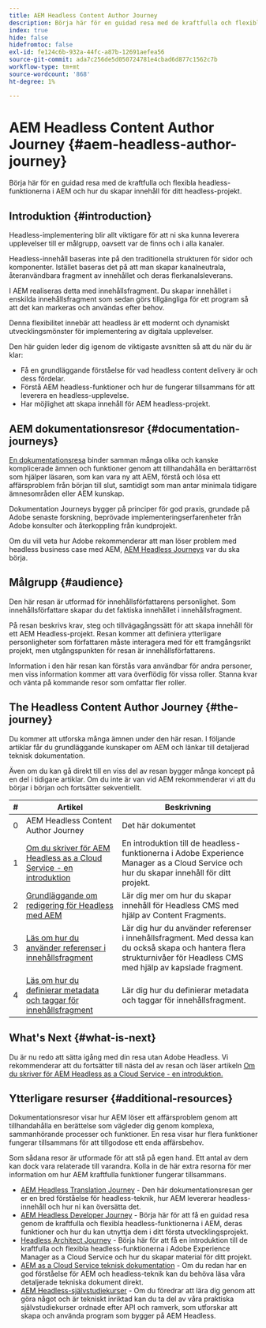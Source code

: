 ```yaml
---
title: AEM Headless Content Author Journey
description: Börja här för en guidad resa med de kraftfulla och flexibla headlessfunktionerna i AEM, deras funktioner och hur du skapar innehåll för ditt projekt.
index: true
hide: false
hidefromtoc: false
exl-id: fe124c6b-932a-44fc-a87b-12691aefea56
source-git-commit: ada7c256de5d050724781e4cbad6d877c1562c7b
workflow-type: tm+mt
source-wordcount: '868'
ht-degree: 1%

---
```


# AEM Headless Content Author Journey {#aem-headless-author-journey}

Börja här för en guidad resa med de kraftfulla och flexibla headless-funktionerna i AEM och hur du skapar innehåll för ditt headless-projekt.

## Introduktion {#introduction}

Headless-implementering blir allt viktigare för att ni ska kunna leverera upplevelser till er målgrupp, oavsett var de finns och i alla kanaler.

Headless-innehåll baseras inte på den traditionella strukturen för sidor och komponenter. Istället baseras det på att man skapar kanalneutrala, återanvändbara fragment av innehållet och deras flerkanalsleverans.

I AEM realiseras detta med innehållsfragment. Du skapar innehållet i enskilda innehållsfragment som sedan görs tillgängliga för ett program så att det kan markeras och användas efter behov.

Denna flexibilitet innebär att headless är ett modernt och dynamiskt utvecklingsmönster för implementering av digitala upplevelser.

Den här guiden leder dig igenom de viktigaste avsnitten så att du när du är klar:

* Få en grundläggande förståelse för vad headless content delivery är och dess fördelar.
* Förstå AEM headless-funktioner och hur de fungerar tillsammans för att leverera en headless-upplevelse.
* Har möjlighet att skapa innehåll för AEM headless-projekt.

## AEM dokumentationsresor {#documentation-journeys}

[En dokumentationsresa](/help/journey-documentation/documentation-journeys.md) binder samman många olika och kanske komplicerade ämnen och funktioner genom att tillhandahålla en berättarröst som hjälper läsaren, som kan vara ny att AEM, förstå och lösa ett affärsproblem från början till slut, samtidigt som man antar minimala tidigare ämnesområden eller AEM kunskap.

Dokumentation Journeys bygger på principer för god praxis, grundade på Adobe senaste forskning, beprövade implementeringserfarenheter från Adobe konsulter och återkoppling från kundprojekt.

Om du vill veta hur Adobe rekommenderar att man löser problem med headless business case med AEM, [AEM Headless Journeys](/help/journey-documentation/documentation-journeys.md) var du ska börja.

## Målgrupp {#audience}

Den här resan är utformad för innehållsförfattarens personlighet. Som innehållsförfattare skapar du det faktiska innehållet i innehållsfragment.

På resan beskrivs krav, steg och tillvägagångssätt för att skapa innehåll för ett AEM Headless-projekt. Resan kommer att definiera ytterligare personligheter som författaren måste interagera med för ett framgångsrikt projekt, men utgångspunkten för resan är innehållsförfattarens.

Information i den här resan kan förstås vara användbar för andra personer, men viss information kommer att vara överflödig för vissa roller. Stanna kvar och vänta på kommande resor som omfattar fler roller.

## The Headless Content Author Journey {#the-journey}

Du kommer att utforska många ämnen under den här resan. I följande artiklar får du grundläggande kunskaper om AEM och länkar till detaljerad teknisk dokumentation.

Även om du kan gå direkt till en viss del av resan bygger många koncept på en del i tidigare artiklar. Om du inte är van vid AEM rekommenderar vi att du börjar i början och fortsätter sekventiellt.

| # | Artikel | Beskrivning |
|---|---|---|
| 0 | AEM Headless Content Author Journey | Det här dokumentet |
| 1 | [Om du skriver för AEM Headless as a Cloud Service - en introduktion](introduction.md) | En introduktion till de headless-funktionerna i Adobe Experience Manager as a Cloud Service och hur du skapar innehåll för ditt projekt. |
| 2 | [Grundläggande om redigering för Headless med AEM](basics.md) | Lär dig mer om hur du skapar innehåll för Headless CMS med hjälp av Content Fragments. |
| 3 | [Läs om hur du använder referenser i innehållsfragment](references.md) | Lär dig hur du använder referenser i innehållsfragment. Med dessa kan du också skapa och hantera flera strukturnivåer för Headless CMS med hjälp av kapslade fragment. |
| 4 | [Läs om hur du definierar metadata och taggar för innehållsfragment](metadata-tagging.md) | Lär dig hur du definierar metadata och taggar för innehållsfragment. |

## What&#39;s Next {#what-is-next}

Du är nu redo att sätta igång med din resa utan Adobe Headless. Vi rekommenderar att du fortsätter till nästa del av resan och läser artikeln [Om du skriver för AEM Headless as a Cloud Service - en introduktion.](introduction.md)

<!--
### Choose Your Own Adventure {#choose-your-path}

However, Adobe wants you to succeed as you get started with your AEM Headless project, regardless of your learning style. So please consider these two options.

* If you prefer to continue to **learn about headless concepts and AEM's headless technologies**, you should continue your AEM headless journey as recommended by next reviewing the document [How to Model Your Content as AEM Content Models](model-your-content.md) where you learn how to model your content structure in AEM.
* If you prefer to **learn by doing**, you can jump to the [Getting Started with AEM Headless hands-on tutorial](https://experienceleague.adobe.com/docs/experience-manager-learn/getting-started-with-aem-headless/graphql/multi-step/overview.html) where you will jump directly into AEM Headless development by implementing a simple project to expose AEM headless content.
-->

## Ytterligare resurser {#additional-resources}

Dokumentationsresor visar hur AEM löser ett affärsproblem genom att tillhandahålla en berättelse som vägleder dig genom komplexa, sammanhörande processer och funktioner. En resa visar hur flera funktioner fungerar tillsammans för att tillgodose ett enda affärsbehov.

Som sådana resor är utformade för att stå på egen hand. Ett antal av dem kan dock vara relaterade till varandra. Kolla in de här extra resorna för mer information om hur AEM kraftfulla funktioner fungerar tillsammans.

* [AEM Headless Translation Journey](/help/journey-headless/translation/overview.md) - Den här dokumentationsresan ger er en bred förståelse för headless-teknik, hur AEM levererar headless-innehåll och hur ni kan översätta det.
* [AEM Headless Developer Journey](/help/journey-headless/developer/overview.md) - Börja här för att få en guidad resa genom de kraftfulla och flexibla headless-funktionerna i AEM, deras funktioner och hur du kan utnyttja dem i ditt första utvecklingsprojekt.
* [Headless Architect Journey](/help/journey-headless/architect/overview.md) - Börja här för att få en introduktion till de kraftfulla och flexibla headless-funktionerna i Adobe Experience Manager as a Cloud Service och hur du skapar material för ditt projekt.
* [AEM as a Cloud Service teknisk dokumentation](https://experienceleague.adobe.com/docs/experience-manager-cloud-service.html) - Om du redan har en god förståelse för AEM och headless-teknik kan du behöva läsa våra detaljerade tekniska dokument direkt.
* [AEM Headless-självstudiekurser](https://experienceleague.adobe.com/docs/experience-manager-learn/getting-started-with-aem-headless/overview.html) - Om du föredrar att lära dig genom att göra något och är tekniskt inriktad kan du ta del av våra praktiska självstudiekurser ordnade efter API och ramverk, som utforskar att skapa och använda program som bygger på AEM Headless.
